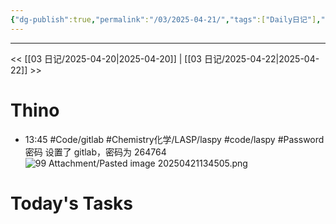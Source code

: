 ```yaml
---
{"dg-publish":true,"permalink":"/03/2025-04-21/","tags":["Daily日记"],"noteIcon":"","created":"2025-01-31T00:35","updated":"2025-07-01T13:38"}
---
```



---
<< [[03 日记/2025-04-20\|2025-04-20]]  |  [[03 日记/2025-04-22\|2025-04-22]]  >>

# Thino
- 13:45 
    #Code/gitlab
    #Chemistry化学/LASP/laspy
    #code/laspy
    #Password密码
    设置了 gitlab，密码为 264764
    ![99 Attachment/Pasted image 20250421134505.png](/img/user/99%20Attachment/Pasted%20image%2020250421134505.png)
     

# Today's Tasks